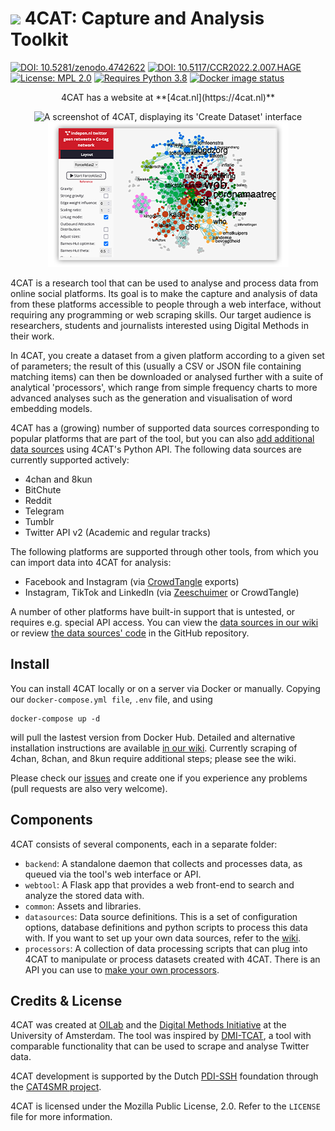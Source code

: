 # ![](https://github.com/digitalmethodsinitiative/4cat/tree/master/common/assets/logo_readme.png) 4CAT: Capture and Analysis Toolkit

[![DOI: 10.5281/zenodo.4742622](https://zenodo.org/badge/DOI/10.5281/zenodo.4742622.svg)](https://doi.org/10.5281/zenodo.4742622)
[![DOI: 10.5117/CCR2022.2.007.HAGE](https://zenodo.org/badge/DOI/10.5117/ccr2022.2.007.hage.svg)](https://doi.org/10.5117/CCR2022.2.007.HAGE)
[![License: MPL 2.0](https://img.shields.io/badge/license-MPL--2.0-informational)](https://github.com/digitalmethodsinitiative/4cat/blob/master/LICENSE)
[![Requires Python 3.8](https://img.shields.io/badge/py-v3.8-blue)](https://www.python.org/)
[![Docker image status](https://github.com/digitalmethodsinitiative/4cat/actions/workflows/docker_latest.yml/badge.svg)](https://github.com/digitalmethodsinitiative/4cat/actions/workflows/docker_latest.yml)

<p align="center">4CAT has a website at **[4cat.nl](https://4cat.nl)**</p>
<p align="center"><img alt="A screenshot of 4CAT, displaying its 'Create Dataset' interface" src="common/assets/screenshot1.png"><img alt="A screenshot of 4CAT, displaying a network visualisation of a dataset" src="common/assets/screenshot2.png"></p>

4CAT is a research tool that can be used to analyse and process data from
online social platforms. Its goal is to make the capture and analysis of data
from these platforms accessible to people through a web interface, without
requiring any programming or web scraping skills. Our target audience is
researchers, students and journalists interested using Digital Methods in their
work.

In 4CAT, you create a dataset from a given platform according to a given set of
parameters; the result of this (usually a CSV or JSON file containing matching items)
can then be downloaded or analysed further with a suite of analytical
'processors', which range from simple frequency charts to more advanced analyses
such as the generation and visualisation of word embedding models.

4CAT has a (growing) number of supported data sources corresponding to popular
platforms that are part of the tool, but you can also [add additional data
sources](https://github.com/digitalmethodsinitiative/4cat/wiki/How-to-make-a-data-source)
using 4CAT's Python API. The following data sources are currently supported
actively:

* 4chan and 8kun
* BitChute
* Reddit
* Telegram
* Tumblr
* Twitter API v2 (Academic and regular tracks)

The following platforms are supported through other tools, from which you can
import data into 4CAT for analysis:

* Facebook and Instagram (via [CrowdTangle](https://www.crowdtangle.com) exports)
* Instagram, TikTok and LinkedIn (via
  [Zeeschuimer](https://github.com/digitalmethodsinitiative/zeeschuimer) or CrowdTangle)

A number of other platforms have built-in support that is untested, or requires
e.g. special API access. You can view the [data sources in our wiki](https://github.com/digitalmethodsinitiative/4cat/wiki/Available-data-sources) or review [the data
sources' code](https://github.com/digitalmethodsinitiative/4cat/tree/master/datasources)
in the GitHub repository.

## Install
You can install 4CAT locally or on a server via Docker or manually. Copying our `docker-compose.yml file`, `.env` file, and using

```
docker-compose up -d
```

will pull the lastest version from Docker Hub. Detailed and alternative installation instructions are available
[in our
wiki](https://github.com/digitalmethodsinitiative/4cat/wiki/Installing-4CAT).
Currently scraping of 4chan, 8chan, and 8kun require additional steps; please see the wiki.

Please check our
[issues](https://github.com/digitalmethodsinitiative/4cat/issues) and create
one if you experience any problems (pull requests are also very welcome).

## Components
4CAT consists of several components, each in a separate folder:

- `backend`: A standalone daemon that collects and processes data, as queued via
  the tool's web interface or API.
- `webtool`: A Flask app that provides a web front-end to search and analyze
  the stored data with.
- `common`: Assets and libraries.
- `datasources`: Data source definitions. This is a set of configuration
  options, database definitions and python scripts to process this data with.
  If you want to set up your own data sources, refer to the
  [wiki](https://github.com/digitalmethodsinitiative/4cat/wiki/How-to-make-a-data-source).
- `processors`: A collection of data processing scripts that can plug into
  4CAT to manipulate or process datasets created with 4CAT. There is an API
  you can use to [make your own
  processors](https://github.com/digitalmethodsinitiative/4cat/wiki/How-to-make-a-processor).

## Credits & License
4CAT was created at [OILab](https://oilab.eu) and the
[Digital Methods Initiative](https://www.digitalmethods.net) at the University
of Amsterdam. The tool was inspired by
[DMI-TCAT](https://wiki.digitalmethods.net/Dmi/ToolDmiTcat), a tool with
comparable  functionality that can be used to scrape and analyse Twitter data.

4CAT development is supported by the Dutch [PDI-SSH](https://pdi-ssh.nl/en/)
foundation through the [CAT4SMR project](https://cat4smr.humanities.uva.nl/).

4CAT is licensed under the Mozilla Public License, 2.0. Refer to the `LICENSE`
file for more information.
